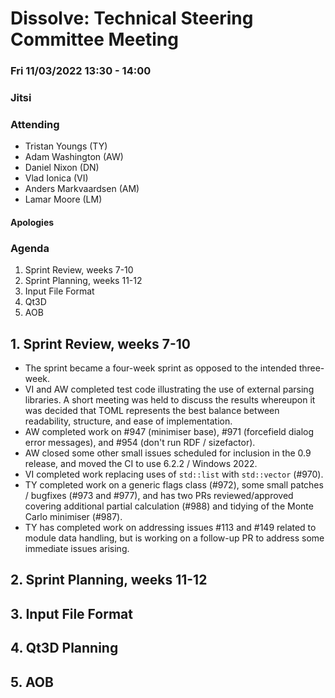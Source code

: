 # Dissolve: Technical Steering Committee Meeting
### Fri 11/03/2022 13:30 - 14:00
### Jitsi

### Attending

- Tristan Youngs (TY)
- Adam Washington (AW)
- Daniel Nixon (DN)
- Vlad Ionica (VI)
- Anders Markvaardsen (AM)
- Lamar Moore (LM)

#### Apologies

### Agenda

1. Sprint Review, weeks 7-10
2. Sprint Planning, weeks 11-12
3. Input File Format
4. Qt3D
5. AOB

## 1. Sprint Review, weeks 7-10

- The sprint became a four-week sprint as opposed to the intended three-week.
- VI and AW completed test code illustrating the use of external parsing libraries. A short meeting was held to discuss the results whereupon it was decided that TOML represents the best balance between readability, structure, and ease of implementation.
- AW completed work on #947 (minimiser base), #971 (forcefield dialog error messages), and #954 (don't run RDF / sizefactor).
- AW closed some other small issues scheduled for inclusion in the 0.9 release, and moved the CI to use 6.2.2 / Windows 2022.
- VI completed work replacing uses of `std::list` with `std::vector` (#970).
- TY completed work on a generic flags class (#972), some small patches / bugfixes (#973 and #977), and has two PRs reviewed/approved covering additional partial calculation (#988) and tidying of the Monte Carlo minimiser (#987).
- TY has completed work on addressing issues #113 and #149 related to module data handling, but is working on a follow-up PR to address some immediate issues arising.


## 2. Sprint Planning, weeks 11-12


## 3. Input File Format


## 4. Qt3D Planning



## 5. AOB

